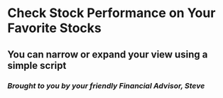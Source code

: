 # Check Stock Performance on Your Favorite Stocks 
## You can narrow or expand your view using a simple script
### _Brought to you by your friendly Financial Advisor, Steve_

